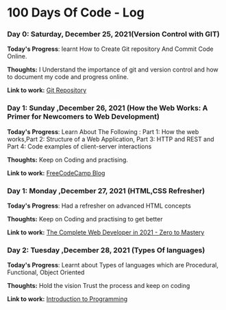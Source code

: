 # 100 Days Of Code - Log

### Day 0: Saturday, December 25, 2021(Version Control with GIT)

**Today's Progress**: learnt How to Create Git repository And Commit Code Online.

**Thoughts:** I Understand the importance of git and version control and how to document my code and progress online.

**Link to work:** [Git Repository](http://www.example.com)

### Day 1: Sunday ,December 26, 2021 (How the Web Works: A Primer for Newcomers to Web Development)

**Today's Progress**:  Learn About The Following : Part 1: How the web works,Part 2: Structure of a Web Application, Part 3: HTTP and REST and Part 4: Code examples of client-server interactions

**Thoughts:** Keep on Coding and practising.

**Link to work:** [FreeCodeCamp Blog](https://www.freecodecamp.org/news/how-the-web-works-a-primer-for-newcomers-to-web-development-or-anyone-really-b4584e63585c/)

### Day 1: Monday ,December 27, 2021 (HTML,CSS Refresher)

**Today's Progress**:  Had a refresher on advanced HTML concepts

**Thoughts:** Keep on Coding and practising to get better

**Link to work:** [The Complete Web Developer in 2021 - Zero to Mastery](https://zerotomastery.io/)

### Day 2: Tuesday ,December 28, 2021 (Types Of languages)

**Today's Progress**:  Learnt about Types of languages which are Procedural, Functional, Object Oriented

**Thoughts:** Hold the vision Trust the process and keep on coding

**Link to work:** [Introduction to Programming](https://www.youtube.com/watch?v=wn49bJOYAZM&list=PL9gnSGHSqcnr_DxHsP7AW9ftq0AtAyYqJ)